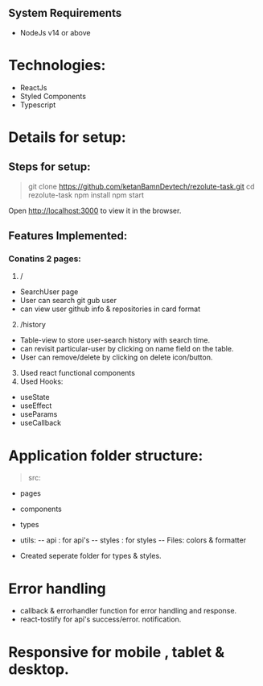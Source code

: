 ## System Requirements
- NodeJs v14 or above

# Technologies:
- ReactJs
- Styled Components
- Typescript


# Details for setup: 
## Steps for setup:
> git clone https://github.com/ketanBamnDevtech/rezolute-task.git
> cd rezolute-task
> npm install
> npm start

Open [http://localhost:3000](http://localhost:3000) to view it in the browser.

## Features Implemented:
### Conatins 2 pages:
1. /
- SearchUser page 
- User can search git gub user 
- can view user github info & repositories in card format
2. /history
- Table-view to store user-search history with search time.
- can revisit particular-user by clicking on name field on the table.
- User can remove/delete by clicking on delete icon/button.
3. Used react functional components 
4. Used Hooks:
- useState
- useEffect
- useParams
- useCallback  

# Application folder structure:
> src:
- pages
- components
- types
- utils: 
    -- api : for api's
    -- styles : for styles
    -- Files: colors & formatter

- Created seperate folder for types & styles.

# Error handling
- callback & errorhandler function for error handling and response.
- react-tostify for api's success/error. notification.

# Responsive for mobile , tablet & desktop.
